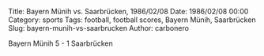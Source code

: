 Title: Bayern Münih vs. Saarbrücken, 1986/02/08
Date: 1986/02/08 00:00
Category: sports
Tags: football, football scores, Bayern Münih, Saarbrücken
Slug: bayern-munih-vs-saarbrucken
Author: carbonero


Bayern Münih 5 - 1 Saarbrücken

